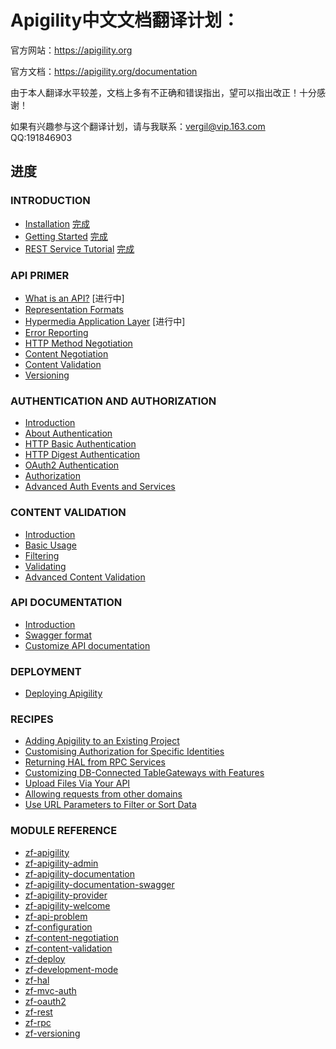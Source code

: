# Apigility中文文档翻译计划： #

官方网站：<https://apigility.org>

官方文档：<https://apigility.org/documentation>

由于本人翻译水平较差，文档上多有不正确和错误指出，望可以指出改正！十分感谢！

如果有兴趣参与这个翻译计划，请与我联系：<vergil@vip.163.com> QQ:191846903

## 进度

### INTRODUCTION

* [Installation](https://apigility.org/documentation/intro/installation) [完成](https://github.com/VergilLai/ApigilityDoc-zh_cn/blob/master/installation.md)
* [Getting Started](https://apigility.org/documentation/intro/getting-started) [完成](https://github.com/VergilLai/ApigilityDoc-zh_cn/blob/master/getting-started.md)
* [REST Service Tutorial](https://apigility.org/documentation/intro/first-rest-service) [完成](https://github.com/VergilLai/ApigilityDoc-zh_cn/blob/master/first-rest-service.md)

### API PRIMER

* [What is an API?](https://apigility.org/documentation/api-primer/what-is-an-api) [进行中]
* [Representation Formats](https://apigility.org/documentation/api-primer/representation-formats)
* [Hypermedia Application Layer](https://apigility.org/documentation/api-primer/halprimer) [进行中]
* [Error Reporting](https://apigility.org/documentation/api-primer/error-reporting)
* [HTTP Method Negotiation](https://apigility.org/documentation/api-primer/http-negotiation)
* [Content Negotiation](https://apigility.org/documentation/api-primer/content-negotiation)
* [Content Validation](https://apigility.org/documentation/api-primer/content-validation)
* [Versioning](https://apigility.org/documentation/api-primer/versioning)

### AUTHENTICATION AND AUTHORIZATION

* [Introduction](https://apigility.org/documentation/auth/intro)
* [About Authentication](https://apigility.org/documentation/auth/authentication-about)
* [HTTP Basic Authentication](https://apigility.org/documentation/auth/authentication-http-basic)
* [HTTP Digest Authentication](https://apigility.org/documentation/auth/authentication-http-digest)
* [OAuth2 Authentication](https://apigility.org/documentation/auth/authentication-oauth2)
* [Authorization](https://apigility.org/documentation/auth/authorization)
* [Advanced Auth Events and Services](https://apigility.org/documentation/auth/advanced)

### CONTENT VALIDATION

* [Introduction](https://apigility.org/documentation/content-validation/intro)
* [Basic Usage](https://apigility.org/documentation/content-validation/basic-usage)
* [Filtering](https://apigility.org/documentation/content-validation/filtering)
* [Validating](https://apigility.org/documentation/content-validation/validating)
* [Advanced Content Validation](https://apigility.org/documentation/content-validation/advanced)

### API DOCUMENTATION

* [Introduction](https://apigility.org/documentation/api-doc/intro)
* [Swagger format](https://apigility.org/documentation/api-doc/swagger)
* [Customize API documentation](https://apigility.org/documentation/api-doc/customize)

### DEPLOYMENT

* [Deploying Apigility](https://apigility.org/documentation/deployment/intro)

### RECIPES

* [Adding Apigility to an Existing Project](https://apigility.org/documentation/recipes/apigility-in-an-existing-zf2-application)
* [Customising Authorization for Specific Identities](https://apigility.org/documentation/recipes/how-do-i-customize-authorization-for-a-particular-identity)
* [Returning HAL from RPC Services](https://apigility.org/documentation/recipes/hal-from-rpc)
* [Customizing DB-Connected TableGateways with Features](https://apigility.org/documentation/recipes/customizing-table-gateway-with-features)
* [Upload Files Via Your API](https://apigility.org/documentation/recipes/upload-files-to-api)
* [Allowing requests from other domains](https://apigility.org/documentation/recipes/allowing-request-from-other-domains)
* [Use URL Parameters to Filter or Sort Data](https://apigility.org/documentation/recipes/use-url-parameters-to-filter-or-sort-data)

### MODULE REFERENCE

* [zf-apigility](https://apigility.org/documentation/modules/zf-apigility)
* [zf-apigility-admin](https://apigility.org/documentation/modules/zf-apigility-admin)
* [zf-apigility-documentation](https://apigility.org/documentation/modules/zf-apigility-documentation)
* [zf-apigility-documentation-swagger](https://apigility.org/documentation/modules/zf-apigility-documentation-swagger)
* [zf-apigility-provider](https://apigility.org/documentation/modules/zf-apigility-provider)
* [zf-apigility-welcome](https://apigility.org/documentation/modules/zf-apigility-welcome)
* [zf-api-problem](https://apigility.org/documentation/modules/zf-api-problem)
* [zf-configuration](https://apigility.org/documentation/modules/zf-configuration)
* [zf-content-negotiation](https://apigility.org/documentation/modules/zf-content-negotiation)
* [zf-content-validation](https://apigility.org/documentation/modules/zf-content-validation)
* [zf-deploy](https://apigility.org/documentation/modules/zf-deploy)
* [zf-development-mode](https://apigility.org/documentation/modules/zf-development-mode)
* [zf-hal](https://apigility.org/documentation/modules/zf-hal)
* [zf-mvc-auth](https://apigility.org/documentation/modules/zf-mvc-auth)
* [zf-oauth2](https://apigility.org/documentation/modules/zf-oauth2)
* [zf-rest](https://apigility.org/documentation/modules/zf-rest)
* [zf-rpc](https://apigility.org/documentation/modules/zf-rpc)
* [zf-versioning](https://apigility.org/documentation/modules/zf-versioning)
